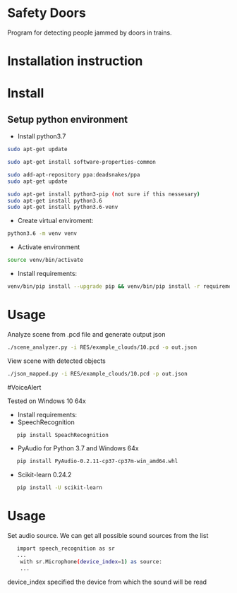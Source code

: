 # Safety Doors

Program for detecting people jammed by doors in trains.

# Installation instruction

# Install

## Setup python environment

* Install python3.7

```bash
sudo apt-get update

sudo apt-get install software-properties-common

sudo add-apt-repository ppa:deadsnakes/ppa
sudo apt-get update

sudo apt-get install python3-pip (not sure if this nessesary)
sudo apt-get install python3.6
sudo apt-get install python3.6-venv
```

* Create virtual enviroment:
```bash
python3.6 -m venv venv
```
* Activate environment
```bash
source venv/bin/activate
```
* Install requirements:
```bash
venv/bin/pip install --upgrade pip && venv/bin/pip install -r requirements.txt
```

# Usage

Analyze scene from .pcd file and generate output json
```bash
./scene_analyzer.py -i RES/example_clouds/10.pcd -o out.json
```

View scene with detected objects
```bash
./json_mapped.py -i RES/example_clouds/10.pcd -p out.json
```

#VoiceAlert

Tested on Windows 10 64x

* Install requirements:
* SpeechRecognition
```bash
   pip install SpeachRecognition 
```
* PyAudio for Python 3.7 and Windows 64x
```bash
   pip install PyAudio-0.2.11-cp37-cp37m-win_amd64.whl
```
* Scikit-learn 0.24.2
```bash
   pip install -U scikit-learn
```
# Usage
Set audio source.
We can get all possible sound sources from the list
```bash
   import speech_recognition as sr
   ...
    with sr.Microphone(device_index=1) as source:
    ...
```
device_index specified the device from which the sound will be read
